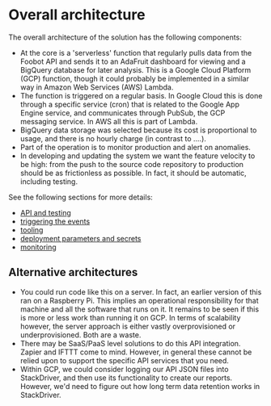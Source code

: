 <!---
your comment goes here
alternate approaches (building a server, etc).
do structured logging to Stackdriver

risk based approach.
what is the development workflow (edit -> local test -> GCF test-> prod)

next level: generate the project and its contents, including the logging.
-->

# Overall architecture
The overall architecture of the solution has the following components:
- At the core is a 'serverless' function that regularly pulls data from the
Foobot API and sends it to an AdaFruit dashboard for viewing and a BigQuery database
for later analysis. This is a Google Cloud Platform (GCP) function, though it could probably
be implemented in a similar way in Amazon Web Services (AWS) Lambda.
- The function is triggered on a regular basis. In Google Cloud this is done
through a specific service (cron) that is related to the Google App Engine service,
and communicates through PubSub, the GCP messaging service.
In AWS all this is part of Lambda.
- BigQuery data storage was selected because its cost is proportional to usage, and there is
no hourly charge (in contrast to ....).
- Part of the operation is to monitor production and alert on anomalies.
- In developing and updating the system we want the feature velocity to be high:
from the push to the source code repository to production should be as frictionless
as possible. In fact, it should be automatic, including testing.

See the following sections for more details:
* [API and testing](txt/apiandtesting.md)
* [triggering the events](txt/cron.md)
* [tooling](txt/tooling.md)
* [deployment parameters and secrets](deploymentparams.md)
* [monitoring](txt/monitoring.md)

## Alternative architectures
* You could run code like this on a server. In fact, an earlier version of this ran on a Raspberry Pi. This implies an
operational responsibility for that machine and all the software that runs
on it. It remains to be seen if this is more or less work than running it on GCP.
In terms of scalability however, the server approach is either vastly
overprovisioned or underprovisioned. Both are a waste.
* There may be SaaS/PaaS level solutions to do this API integration.
Zapier and IFTTT come to mind. However, in general these cannot be relied upon
to support the specific API services that you need.
* Within GCP, we could consider logging our API JSON files into StackDriver, and then use its functionality to create our reports.
However, we'd need to
figure out how long term data retention works in StackDriver.
